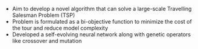 * Aim to develop a novel algorithm that can solve a large-scale Travelling Salesman Problem (TSP)
* Problem is formulated as a bi-objective function to minimize the cost of the tour and reduce model complexity
* Developed a self-evolving neural network along with genetic operators like crossover and mutation
